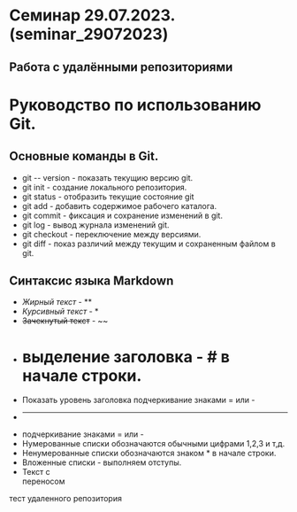 ﻿# Семинар 29.07.2023. (seminar_29072023)
## Работа с удалёнными репозиториями

# Руководство по использованию Git.
## Основные команды в Git.
* git -- version - показать текущию версию git.
* git init - создание локального репозитория.
* git status - отобразить текущие состояние git
* git add - добавить  содержимое  рабочего каталога.
* git commit - фиксация и  сохранение изменений в git.
* git log - вывод журнала изменений git.
* git checkout - переключение между версиями.
*  git diff - показ различий между текущим  и   сохраненным файлом в git.
## Синтаксис языка Markdown
* *Жирный текст* - **
* *Курсивный текст* - *
* ~~Зачекнутый текст~~ - ~~
* # выделение заголовка - # в начале строки.
* Показать уровень заголовка подчеркивание знаками = или -
* ---
* подчеркивание знаками = или -
* Нумерованные списки обозначаются обычными цифрами 1,2,3 и т,д.
* Ненумерованные списки обозначаются знаком  * в начале строки.
* Вложенные списки - выполняем отступы.
* Текст с <br> переносом 


тест удаленного репозитория